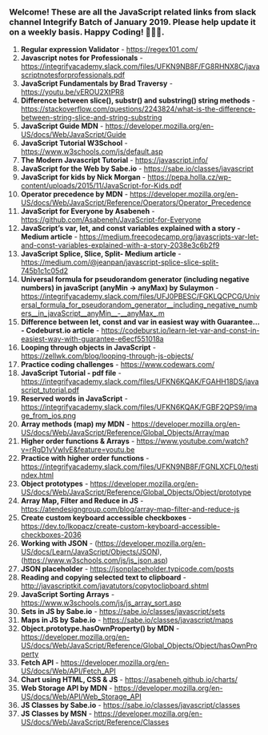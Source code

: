 ### Welcome! These are all the JavaScript related links from slack channel Integrify Batch of January 2019. Please help update it on a weekly basis. Happy Coding! 🙊😀😍.

1. **Regular expression Validator** - https://regex101.com/
2. **Javascript notes for Professionals** - https://integrifyacademy.slack.com/files/UFKN9NB8F/FG8RHNX8C/javascriptnotesforprofessionals.pdf
3. **JavaScript Fundamentals by Brad Traversy** - https://youtu.be/vEROU2XtPR8
4. **Difference between slice(), substr() and substring() string methods** - https://stackoverflow.com/questions/2243824/what-is-the-difference-between-string-slice-and-string-substring
5. **JavaScript Guide MDN** - https://developer.mozilla.org/en-US/docs/Web/JavaScript/Guide
6. **JavaScript Tutorial W3School** - https://www.w3schools.com/js/default.asp
7. **The Modern Javascript Tutorial** - https://javascript.info/
8. **JavaScript for the Web by Sabe.io** - https://sabe.io/classes/javascript
9. **JavaScript for kids by Nick Morgan** - https://pepa.holla.cz/wp-content/uploads/2015/11/JavaScript-for-Kids.pdf
10. **Operator precedence by MDN** - https://developer.mozilla.org/en-US/docs/Web/JavaScript/Reference/Operators/Operator_Precedence
11. **JavaScript for Everyone by Asabeneh** - https://github.com/Asabeneh/JavaScript-for-Everyone
12. **JavaScript’s var, let, and const variables explained with a story - Medium article** - https://medium.freecodecamp.org/javascripts-var-let-and-const-variables-explained-with-a-story-2038e3c6b2f9
13. **JavaScript Splice, Slice, Split- Medium article** - https://medium.com/@jeanpan/javascript-splice-slice-split-745b1c1c05d2
14. **Universal formula for pseudorandom generator (including negative numbers) in javaScript (anyMin -> anyMax) by Sulaymon** - https://integrifyacademy.slack.com/files/UFJ0PBESC/FGKLQCPCG/Universal_formula_for_pseudorandom_generator__including_negative_numbers__in_javaScript__anyMin__-__anyMax_.m
15. **Difference between let, const and var in easiest way with Guarantee… - Codeburst.io article** - https://codeburst.io/learn-let-var-and-const-in-easiest-way-with-guarantee-e6ecf551018a
16. **Looping through objects in JavaScript** - https://zellwk.com/blog/looping-through-js-objects/
17. **Practice coding challenges** - https://www.codewars.com/
18. **JavaScript Tutorial - pdf file** - https://integrifyacademy.slack.com/files/UFKN6KQAK/FGAHH18DS/javascript_tutorial.pdf
19. **Reserved words in JavaScript** - https://integrifyacademy.slack.com/files/UFKN6KQAK/FGBF2QPS9/image_from_ios.png
20. **Array methods (map) my MDN** - https://developer.mozilla.org/en-US/docs/Web/JavaScript/Reference/Global_Objects/Array/map
21. **Higher order functions & Arrays** - https://www.youtube.com/watch?v=rRgD1yVwIvE&feature=youtu.be
22. **Practice with higher order functions** - https://integrifyacademy.slack.com/files/UFKN9NB8F/FGNLXCFL0/testindex.html
23. **Object prototypes** - https://developer.mozilla.org/en-US/docs/Web/JavaScript/Reference/Global_Objects/Object/prototype
24. **Array Map, Filter and Reduce in JS** - https://atendesigngroup.com/blog/array-map-filter-and-reduce-js
25. **Create custom keyboard accessible checkboxes** - https://dev.to/lkopacz/create-custom-keyboard-accessible-checkboxes-2036
26. **Working with JSON** - (https://developer.mozilla.org/en-US/docs/Learn/JavaScript/Objects/JSON), (https://www.w3schools.com/js/js_json.asp)
27. **JSON placeholder** - https://jsonplaceholder.typicode.com/posts
28. **Reading and copying selected text to clipboard** - http://javascriptkit.com/javatutors/copytoclipboard.shtml
29. **JavaScript Sorting Arrays** - https://www.w3schools.com/js/js_array_sort.asp
30. **Sets in JS by Sabe.io** - https://sabe.io/classes/javascript/sets
31. **Maps in JS by Sabe.io** - https://sabe.io/classes/javascript/maps
32. **Object​.prototype​.has​OwnProperty() by MDN** - https://developer.mozilla.org/en-US/docs/Web/JavaScript/Reference/Global_Objects/Object/hasOwnProperty
33. **Fetch API** - https://developer.mozilla.org/en-US/docs/Web/API/Fetch_API
34. **Chart using HTML, CSS & JS** - https://asabeneh.github.io/charts/
35. **Web Storage API by MDN** - https://developer.mozilla.org/en-US/docs/Web/API/Web_Storage_API
36. **JS Classes by Sabe.io** - https://sabe.io/classes/javascript/classes
37. **JS Classes by MSN** - https://developer.mozilla.org/en-US/docs/Web/JavaScript/Reference/Classes
